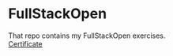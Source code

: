 # FullStackOpen
That repo contains my FullStackOpen exercises.  
[Certificate](https://studies.cs.helsinki.fi/stats/api/certificate/fullstackopen/en/fd465e2cb7650e461312ae5f64204d30)
